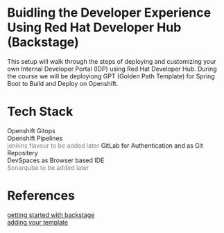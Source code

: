 # Buidling the Developer Experience Using Red Hat Developer Hub (Backstage) 

This setup will walk through the steps of deploying and customizing your own Internal Developer Portal (IDP) using Red Hat Developer Hub.
During the course we will be deployiong GPT (Golden Path Template) for Spring Boot to Build and Deploy on Openshift.
 
# Tech Stack
Openshift Gitops  
Openshift Pipelines  
<span style="color:grey">
jenkins flavour to be added later
</span>
GitLab for Authentication and as Git Repositery  
DevSpaces as Browser based IDE  
<span style="color:grey">
Sonarqube to be added later
</span>

# References
[getting started with backstage](https://piotrminkowski.com/2024/06/13/getting-started-with-backstage/)  
[adding your template](https://backstage.io/docs/features/software-templates/adding-templates)
